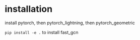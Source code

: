 # installation

install pytorch, then pytorch_lightning, then pytorch_geometric

`pip install -e .` to install fast_gcn
